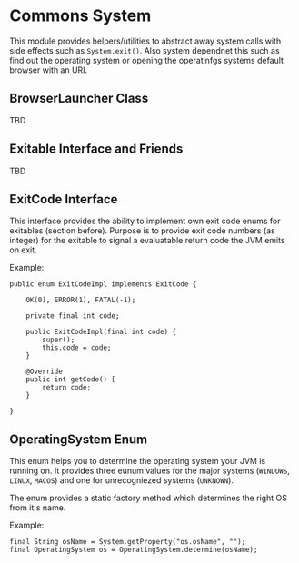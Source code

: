 # Commons System

This module provides  helpers/utilities to abstract away system  calls with side
effects such  as `System.exit()`. Also  system dependnet  this such as  find out
the operating system or opening the  operatinfgs systems default browser with an
URI. 

## BrowserLauncher Class

TBD

## Exitable Interface and Friends

TBD

## ExitCode Interface

This  interface provides  the  ability  to implement  own  exit  code enums  for
exitables  (section  before).  Purpose  is  to provide  exit  code  numbers  (as
integer) for the exitable  to signal a evaluatable return code  the JVM emits on
exit.

Example:

    public enum ExitCodeImpl implements ExitCode {
    
        OK(0), ERROR(1), FATAL(-1);
    
        private final int code;
    
        public ExitCodeImpl(final int code) {
            super();
            this.code = code;
        }
    
        @Override
        public int getCode() [
            return code;
        }
    
    }

## OperatingSystem Enum

This enum helps  you to determine the  operating system your JVM  is running on.
It  provides three  eunum  values  for the  major  systems (`WINDOWS`,  `LINUX`,
`MACOS`) and one for unrecogniezed systems (`UNKNOWN`).

The enum  provides a static  factory method which  determines the right  OS from
it's name. 

Example:

    final String osName = System.getProperty("os.osName", "");
    final OperatingSystem os = OperatingSystem.determine(osName);
